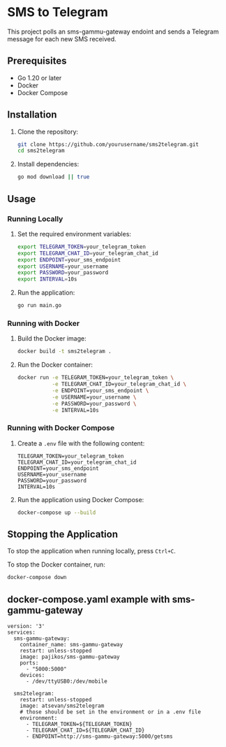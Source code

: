 # SMS to Telegram

This project polls an sms-gammu-gateway endoint and sends a Telegram message for each new SMS received.

## Prerequisites

- Go 1.20 or later
- Docker
- Docker Compose

## Installation

1. Clone the repository:

    ```sh
    git clone https://github.com/yourusername/sms2telegram.git
    cd sms2telegram
    ```

2. Install dependencies:

    ```sh
    go mod download || true
    ```

## Usage

### Running Locally

1. Set the required environment variables:

    ```sh
    export TELEGRAM_TOKEN=your_telegram_token
    export TELEGRAM_CHAT_ID=your_telegram_chat_id
    export ENDPOINT=your_sms_endpoint
    export USERNAME=your_username
    export PASSWORD=your_password
    export INTERVAL=10s
    ```

2. Run the application:

    ```sh
    go run main.go
    ```

### Running with Docker

1. Build the Docker image:

    ```sh
    docker build -t sms2telegram .
    ```

2. Run the Docker container:

    ```sh
    docker run -e TELEGRAM_TOKEN=your_telegram_token \
               -e TELEGRAM_CHAT_ID=your_telegram_chat_id \
               -e ENDPOINT=your_sms_endpoint \
               -e USERNAME=your_username \
               -e PASSWORD=your_password \
               -e INTERVAL=10s
    ```

### Running with Docker Compose

1. Create a `.env` file with the following content:

    ```env
    TELEGRAM_TOKEN=your_telegram_token
    TELEGRAM_CHAT_ID=your_telegram_chat_id
    ENDPOINT=your_sms_endpoint
    USERNAME=your_username
    PASSWORD=your_password
    INTERVAL=10s
    ```

2. Run the application using Docker Compose:

    ```sh
    docker-compose up --build
    ```

## Stopping the Application

To stop the application when running locally, press `Ctrl+C`.

To stop the Docker container, run:

```sh
docker-compose down
```


## docker-compose.yaml example with sms-gammu-gateway
```
version: '3'
services:
  sms-gammu-gateway:
    container_name: sms-gammu-gateway
    restart: unless-stopped
    image: pajikos/sms-gammu-gateway
    ports:
      - "5000:5000"
    devices:
      - /dev/ttyUSB0:/dev/mobile

  sms2telegram:
    restart: unless-stopped
    image: atsevan/sms2telegram
    # those should be set in the environment or in a .env file
    environment:
      - TELEGRAM_TOKEN=${TELEGRAM_TOKEN}
      - TELEGRAM_CHAT_ID=${TELEGRAM_CHAT_ID}
      - ENDPOINT=http://sms-gammu-gateway:5000/getsms
```